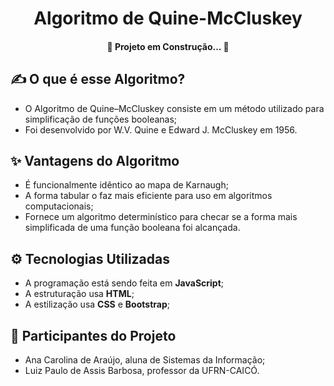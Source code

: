 <h1 align="center"> Algoritmo de Quine-McCluskey </h1>

<h4 align="center"> 
    🚧      Projeto em Construção...      🚧
</h4>

## ✍️ O que é esse Algoritmo?

- O Algoritmo de Quine–McCluskey consiste em um método utilizado para simplificação de funções booleanas; 
- Foi desenvolvido por W.V. Quine e Edward J. McCluskey em 1956.

## ✨ Vantagens do Algoritmo

- É funcionalmente idêntico ao mapa de Karnaugh;
- A forma tabular o faz mais eficiente para uso em algoritmos computacionais;
- Fornece um algoritmo determinístico para checar se a forma mais simplificada de uma função booleana foi alcançada.

## ⚙️ Tecnologias Utilizadas

- A programação está sendo feita em **JavaScript**;
- A estruturação usa **HTML**;
- A estilização usa **CSS** e **Bootstrap**;

## 🤝 Participantes do Projeto

-  Ana Carolina de Araújo, aluna de Sistemas da Informação;
-  Luiz Paulo de Assis Barbosa, professor da UFRN-CAICÓ.


